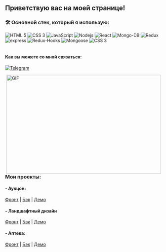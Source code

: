 <h2>
  Приветствую вас на моей странице!
</h2>

<div>

<h3>🛠️ Основной стек, который я использую:</h3>
<div>
<img alt="HTML 5" src="https://img.shields.io/badge/HTML5-E34F26?style=for-the-badge&logo=html5&logoColor=white">
 <img alt="CSS 3" src="https://img.shields.io/badge/CSS3-1572B6?style=for-the-badge&logo=css3&logoColor=white">
 <img alt="JavaScript" src="https://img.shields.io/badge/-JavaScript-yellow?style=for-the-badge&logo=JavaScript&logoColor=white" />
 <img alt="Nodejs" src="https://img.shields.io/badge/-Nodejs-43853d?style=for-the-badge&logo=Node.js&logoColor=white" />
 <img alt="React" src="https://img.shields.io/badge/-React-45b8d8?style=for-the-badge&logo=react&logoColor=white" />
 <img alt="Mongo-DB" src="https://img.shields.io/badge/-Mongo_DB-red?style=for-the-badge&logo=MongoDB&logoColor=black" />
 <img alt="Redux" src="https://img.shields.io/badge/-Redux-430098?style=for-the-badge&logo=redux&logoColor=white" />
 <br>
 <img alt="express" src="https://img.shields.io/badge/express-green?style=for-the-badge&logo=express">
 <img alt="Redux-Hooks" src="https://img.shields.io/badge/-React_Hooks-430098?style=for-the-badge&logo=Redux&logoColor=white" />
 <img alt="Mongoose" src="https://img.shields.io/badge/mongoose-green?style=for-the-badge&logo=mongoose">
 <img alt="CSS 3" src="https://img.shields.io/badge/-Webpack-blue?style=for-the-badge">
 
 </div>
</div>

<br>

<h4>Как вы можете со мной связаться:</h4>

[![Telegram](https://img.shields.io/badge/-Telegram-black?style=for-the-badge&logo=Telegram)](https://t.me/mvs451)



<img align="right" alt="GIF" src="https://github.com/abhisheknaiidu/abhisheknaiidu/blob/master/code.gif?raw=true" width="500" height="320" />

<h3>Мои проекты:</h3>

<h4>- Аукцон:</h4>
<a href="https://github.com/MovsarTS/final-front.git">Фронт</a> |
<a href="https://github.com/MovsarTS/final-back.git">Бэк</a> | 
<a href="##">Демо</a>

<h4>- Ландшафтный дизайн</h4>
<a href="https://github.com/MovsarTS/project-forest-front.git">Фронт</a> |
<a href="https://github.com/MovsarTS/project-forest-back.git">Бэк</a> | 
<a href="##">Демо</a>

<h4>- Аптека:</h4>
<a href= "https://github.com/MovsarTS/apteka-team-front.git">Фронт</a> |
<a href= "https://github.com/MovsarTS/apteka-team-back.git">Бэк</a> |
<a href="##">Демо</a>
